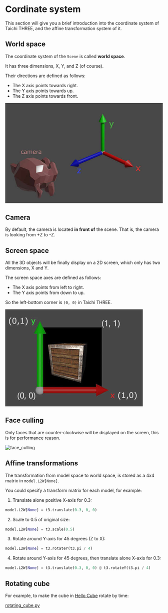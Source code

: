 # Cordinate system

This section will give you a brief introduction into the coordinate system of Taichi THREE, and the affine transformation system of it.


## World space

The coordinate system of the `Scene` is called **world space**.

It has three dimensions, X, Y, and Z (of course).

Their directions are defined as follows:

* The X axis points towards right.
* The Y axis points towards up.
* The Z axis points towards front.

![2_0](2_0.jpg)


## Camera

By default, the camera is located **in front of** the scene.
That is, the camera is looking from +Z to -Z.


## Screen space

All the 3D objects will be finally display on a 2D screen, which only has two dimensions, X and Y.

The screen space axes are defined as follows:

* The X axis points from left to right.
* The Y axis points from down to up.

So the left-bottom corner is `(0, 0)` in Taichi THREE.

![2_1](2_1.jpg)


## Face culling

Only faces that are counter-clockwise will be displayed on the screen, this is for performance reason.

![face_culling](http://learnopengl.com/img/advanced/faceculling_windingorder.png)


## Affine transformations

The transformation from model space to world space, is stored as a 4x4 matrix in `model.L2W[None]`.

You could specify a transform matrix for each model, for example:

1. Translate alone positive X-axis for 0.3:
```py
model.L2W[None] = t3.translate(0.3, 0, 0)
```

2. Scale to 0.5 of original size:
```py
model.L2W[None] = t3.scale(0.5)
```

3. Rotate around Y-axis for 45 degrees (Z to X):
```py
model.L2W[None] = t3.rotateY(t3.pi / 4)
```

4. Rotate around Y-axis for 45 degrees, then translate alone X-axis for 0.3:
```py
model.L2W[None] = t3.translate(0.3, 0, 0) @ t3.rotateY(t3.pi / 4)
```

## Rotating cube

For example, to make the cube in [Hello Cube](hello_cube.md) rotate by time:

[rotating_cube.py](_media/rotating_cube.py ':include :type=code')